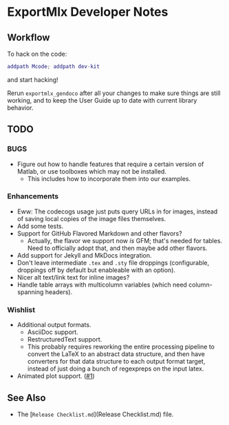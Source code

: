 # ExportMlx Developer Notes

## Workflow

To hack on the code:

```matlab
addpath Mcode; addpath dev-kit
```

and start hacking!

Rerun `exportmlx_gendoco` after all your changes to make sure things are still working, and to keep the User Guide up to date with current library behavior.

## TODO

### BUGS

* Figure out how to handle features that require a certain version of Matlab, or use toolboxes which may not be installed.
  * This includes how to incorporate them into our examples.

### Enhancements

* Eww: The codecogs usage just puts query URLs in for images, instead of saving local copies of the image files themselves.
* Add some tests.
* Support for GitHub Flavored Markdown and other flavors?
  * Actually, the flavor we support now _is_ GFM; that's needed for tables. Need to officially adopt that, and then maybe add other flavors.
* Add support for Jekyll and MkDocs integration.
* Don't leave intermediate `.tex` and `.sty` file droppings (configurable, droppings off by default but enableable with an option).
* Nicer alt text/link text for inline images?
* Handle table arrays with multicolumn variables (which need column-spanning headers).

### Wishlist

* Additional output formats.
  * AsciiDoc support.
  * RestructuredText support.
  * This probably requires reworking the entire processing pipeline to convert the LaTeX to an abstract data structure, and then have converters for that data structure to each output format target, instead of just doing a bunch of regexpreps on the input latex.
* Animated plot support. ([#1](https://github.com/janklab/ExportMlx/issues/1))

## See Also

* The [`Release Checklist.md`](Release Checklist.md) file.
